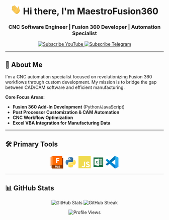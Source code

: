 <h1 align="center">
  <img src="assets/hi_icon.gif" height="32"/>
  Hi there, I'm MaestroFusion360
</h1>

<h3 align="center">
  CNC Software Engineer | Fusion 360 Developer | Automation Specialist
</h3>

<p align="center">
  <a href="https://www.youtube.com/@MaestroFusion360?sub_confirmation=1">
    <img src="https://img.shields.io/badge/Subscribe-YouTube-red?logo=youtube" alt="Subscribe YouTube" />
  </a>
  <a href="https://t.me/autofusion360">
    <img src="https://img.shields.io/badge/Subscribe-Telegram-blue?logo=telegram" alt="Subscribe Telegram" />
  </a>
</p>

---

## 🚀 About Me

I'm a CNC automation specialist focused on revolutionizing Fusion 360 workflows through custom development. My mission is to bridge the gap between CAD/CAM software and efficient manufacturing.

**Core Focus Areas:**
- **Fusion 360 Add-In Development** (Python/JavaScript)
- **Post Processor Customization & CAM Automation**
- **CNC Workflow Optimization**
- **Excel VBA Integration for Manufacturing Data**

---

## 🛠️ Primary Tools

<p align="center">
  <img src="assets/fusion_icon.svg" width="40" height="40" alt="Fusion 360" title="Fusion 360 API"/>
  <img src="assets/python_icon.svg" width="40" height="40" alt="Python" title="Python"/>
  <img src="assets/javascript_icon.svg" width="40" height="40" alt="JavaScript" title="JavaScript"/>
  <img src="assets/excel_icon.svg" width="40" height="40" alt="C++" title="C++"/>
  <img src="assets/vscode_icon.svg" width="40" height="40" alt="VS Code" title="VS Code"/>
</p>

---

## 📊 GitHub Stats

<p align="center">
  <img src="https://github-readme-stats.vercel.app/api?username=MaestroFusion360&show_icons=true&theme=dark" alt="GitHub Stats"/>
  <img src="https://github-readme-streak-stats.herokuapp.com/?user=MaestroFusion360&theme=dark" alt="GitHub Streak"/>
</p>

<p align="center">
  <img src="https://komarev.com/ghpvc/?username=MaestroFusion360&color=blue&style=flat-square&label=PROFILE+VIEWS" alt="Profile Views"/>
</p>
